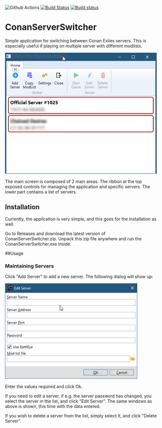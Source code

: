 ![Github Actions](https://github.com/Tdue21/ConanServerSwitcher/workflows/.NET%20Core%20Desktop/badge.svg) 
[![Build Status](https://dev.azure.com/duenet/Conan%20Exiles%20Server%20Switcher/_apis/build/status/Tdue21.ConanServerSwitcher?branchName=master)](https://dev.azure.com/duenet/Conan%20Exiles%20Server%20Switcher/_build/latest?definitionId=3&branchName=master) 
[![Build status](https://ci.appveyor.com/api/projects/status/ge8a847r0kbi127n?svg=true)](https://ci.appveyor.com/project/tdue21/conanserverswitcher)

# ConanServerSwitcher
Simple application for switching between Conan Exiles servers. This is especially useful if playing on multiple server with different modlists. 

![Main Screen](/Images/MainScreen.png)

The main screen is composed of 2 main areas. The ribbon at the top exposed controls for managing the application and specific servers. 
The lower part contains a list of servers. 

## Installation

Currently, the application is very simple, and this goes for the installation as well. 

Go to Releases and download the latest version of ConanServerSwitcher.zip. Unpack this zip file anywhere and run the ConanServerSwitcher.exe inside. 

##Usage

### Maintaining Servers

Click "Add Server" to add a new server. The following dialog will show up: 

![Server Settings](/Images/EditServerScreen.png)

Enter the values required and click Ok. 

If you need to edit a server, if e.g. the server password has changed, you select the server in the list, and click "Edit Server". 
The same windows as above is shown, this time with the data entered. 

If you wish to delete a server from the list, simply select it, and click "Delete Server".

